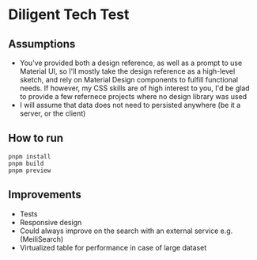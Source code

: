 # Diligent Tech Test

## Assumptions 

- You've provided both a design reference, as well as a prompt to use Material UI, so I'll mostly take the design reference as a high-level sketch, and rely on Material Design components to fulfill functional needs. If however, my CSS skills are of high interest to you, I'd be glad to provide a few refernece projects where no design library was used
- I will assume that data does not need to persisted anywhere (be it a server, or the client)


## How to run

```shell
pnpm install
pnpm build
pnpm preview
```

## Improvements

- Tests
- Responsive design
- Could always improve on the search with an external service e.g. (MeiliSearch)
- Virtualized table for performance in case of large dataset
